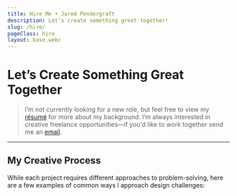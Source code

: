 ```yaml
---
title: Hire Me • Jared Pendergraft
description: Let’s create something great together!
slug: /hire/
pageClass: hire
layout: base.webc
---
```


# Let’s Create Something Great Together

> I’m not currently looking for a new role, but feel free to view my [résumé](/hire/me/) for more about my background. I’m always interested in creative freelance opportunities—if you'd like to work together send me an [email](mailto:hello@jaredpendergraft.com).

---

## My Creative Process

While each project requires different approaches to problem-solving, here are a few examples of common ways I approach design challenges:

<section class="process__wrap flow__grid">
  <process webc:for="process of this.processes" :processimage="process.img" :processlabel="process.label" :processdescription="process.description" webc:nokeep></process>
</section>
